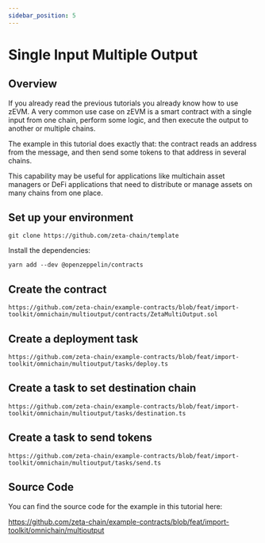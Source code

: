 ```yaml
---
sidebar_position: 5
---
```


# Single Input Multiple Output

## Overview

If you already read the previous tutorials you already know how to use zEVM. A
very common use case on zEVM is a smart contract with a single input from one
chain, perform some logic, and then execute the output to another or multiple
chains.

The example in this tutorial does exactly that: the contract reads an address
from the message, and then send some tokens to that address in several chains.

This capability may be useful for applications like multichain asset managers or
DeFi applications that need to distribute or manage assets on many chains from
one place.

## Set up your environment

```
git clone https://github.com/zeta-chain/template
```

Install the dependencies:

```
yarn add --dev @openzeppelin/contracts
```

## Create the contract

```solidity title="contracts/ZetaMultiOutput.sol" reference
https://github.com/zeta-chain/example-contracts/blob/feat/import-toolkit/omnichain/multioutput/contracts/ZetaMultiOutput.sol
```

## Create a deployment task

```solidity title="tasks/deploy.ts" reference
https://github.com/zeta-chain/example-contracts/blob/feat/import-toolkit/omnichain/multioutput/tasks/deploy.ts
```

## Create a task to set destination chain

```solidity title="tasks/destination.ts" reference
https://github.com/zeta-chain/example-contracts/blob/feat/import-toolkit/omnichain/multioutput/tasks/destination.ts
```

## Create a task to send tokens

```solidity title="tasks/send.ts" reference
https://github.com/zeta-chain/example-contracts/blob/feat/import-toolkit/omnichain/multioutput/tasks/send.ts
```

## Source Code

You can find the source code for the example in this tutorial here:

https://github.com/zeta-chain/example-contracts/blob/feat/import-toolkit/omnichain/multioutput

